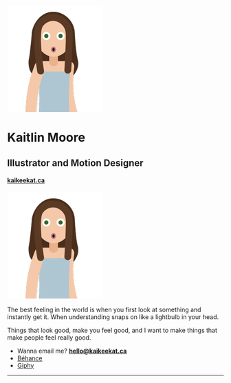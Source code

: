 ![It's me, Kait!](images/readmeme.png)
# Kaitlin Moore
## Illustrator and Motion Designer

#### [kaikeekat.ca](http://kaikeekat.ca)

![It's me, Kait!](images/readmeme.png)

The best feeling in the world is when you first look at something and instantly get it. When understanding snaps on like a lightbulb in your head.

Things that look good, make you feel good, and I want to make things that make people feel really good.


- Wanna email me? **[hello@kaikeekat.ca](mailto:hello@kaikeekat.ca)**
- [Béhance](https://www.behance.net/kaikeekat)
- [Giphy](https://giphy.com/channel/kaikeekat)

---
